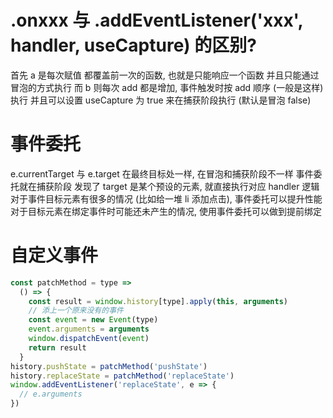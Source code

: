 # .onxxx 与 .addEventListener('xxx', handler, useCapture) 的区别?
首先 a 是每次赋值 都覆盖前一次的函数, 也就是只能响应一个函数
  并且只能通过冒泡的方式执行
而 b 则每次 add 都是增加, 事件触发时按 add 顺序 (一般是这样) 执行
  并且可以设置 useCapture 为 true 来在捕获阶段执行 (默认是冒泡 false)

# 事件委托
e.currentTarget 与 e.target 在最终目标处一样, 在冒泡和捕获阶段不一样
事件委托就在捕获阶段 发现了 target 是某个预设的元素, 就直接执行对应 handler 逻辑
对于事件目标元素有很多的情况 (比如给一堆 li 添加点击), 事件委托可以提升性能
对于目标元素在绑定事件时可能还未产生的情况, 使用事件委托可以做到提前绑定

# 自定义事件
```js
const patchMethod = type =>
  () => {
    const result = window.history[type].apply(this, arguments)
    // 添上一个原来没有的事件
    const event = new Event(type)
    event.arguments = arguments
    window.dispatchEvent(event)
    return result
  }
history.pushState = patchMethod('pushState')
history.replaceState = patchMethod('replaceState')
window.addEventListener('replaceState', e => {
  // e.arguments
})
```